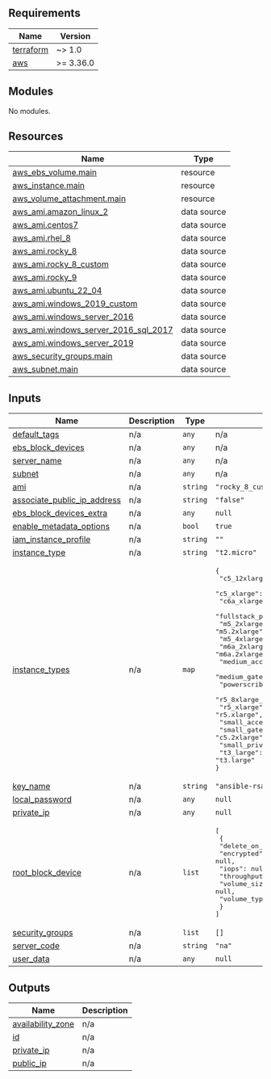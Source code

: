 <!-- BEGIN_TF_DOCS -->
## Requirements

| Name | Version |
|------|---------|
| <a name="requirement_terraform"></a> [terraform](#requirement\_terraform) | ~> 1.0 |
| <a name="requirement_aws"></a> [aws](#requirement\_aws) | >= 3.36.0 |

## Modules

No modules.

## Resources

| Name | Type |
|------|------|
| [aws_ebs_volume.main](https://registry.terraform.io/providers/hashicorp/aws/latest/docs/resources/ebs_volume) | resource |
| [aws_instance.main](https://registry.terraform.io/providers/hashicorp/aws/latest/docs/resources/instance) | resource |
| [aws_volume_attachment.main](https://registry.terraform.io/providers/hashicorp/aws/latest/docs/resources/volume_attachment) | resource |
| [aws_ami.amazon_linux_2](https://registry.terraform.io/providers/hashicorp/aws/latest/docs/data-sources/ami) | data source |
| [aws_ami.centos7](https://registry.terraform.io/providers/hashicorp/aws/latest/docs/data-sources/ami) | data source |
| [aws_ami.rhel_8](https://registry.terraform.io/providers/hashicorp/aws/latest/docs/data-sources/ami) | data source |
| [aws_ami.rocky_8](https://registry.terraform.io/providers/hashicorp/aws/latest/docs/data-sources/ami) | data source |
| [aws_ami.rocky_8_custom](https://registry.terraform.io/providers/hashicorp/aws/latest/docs/data-sources/ami) | data source |
| [aws_ami.rocky_9](https://registry.terraform.io/providers/hashicorp/aws/latest/docs/data-sources/ami) | data source |
| [aws_ami.ubuntu_22_04](https://registry.terraform.io/providers/hashicorp/aws/latest/docs/data-sources/ami) | data source |
| [aws_ami.windows_2019_custom](https://registry.terraform.io/providers/hashicorp/aws/latest/docs/data-sources/ami) | data source |
| [aws_ami.windows_server_2016](https://registry.terraform.io/providers/hashicorp/aws/latest/docs/data-sources/ami) | data source |
| [aws_ami.windows_server_2016_sql_2017](https://registry.terraform.io/providers/hashicorp/aws/latest/docs/data-sources/ami) | data source |
| [aws_ami.windows_server_2019](https://registry.terraform.io/providers/hashicorp/aws/latest/docs/data-sources/ami) | data source |
| [aws_security_groups.main](https://registry.terraform.io/providers/hashicorp/aws/latest/docs/data-sources/security_groups) | data source |
| [aws_subnet.main](https://registry.terraform.io/providers/hashicorp/aws/latest/docs/data-sources/subnet) | data source |

## Inputs

| Name | Description | Type | Default | Required |
|------|-------------|------|---------|:--------:|
| <a name="input_default_tags"></a> [default\_tags](#input\_default\_tags) | n/a | `any` | n/a | yes |
| <a name="input_ebs_block_devices"></a> [ebs\_block\_devices](#input\_ebs\_block\_devices) | n/a | `any` | n/a | yes |
| <a name="input_server_name"></a> [server\_name](#input\_server\_name) | n/a | `any` | n/a | yes |
| <a name="input_subnet"></a> [subnet](#input\_subnet) | n/a | `any` | n/a | yes |
| <a name="input_ami"></a> [ami](#input\_ami) | n/a | `string` | `"rocky_8_custom"` | no |
| <a name="input_associate_public_ip_address"></a> [associate\_public\_ip\_address](#input\_associate\_public\_ip\_address) | n/a | `string` | `"false"` | no |
| <a name="input_ebs_block_devices_extra"></a> [ebs\_block\_devices\_extra](#input\_ebs\_block\_devices\_extra) | n/a | `any` | `null` | no |
| <a name="input_enable_metadata_options"></a> [enable\_metadata\_options](#input\_enable\_metadata\_options) | n/a | `bool` | `true` | no |
| <a name="input_iam_instance_profile"></a> [iam\_instance\_profile](#input\_iam\_instance\_profile) | n/a | `string` | `""` | no |
| <a name="input_instance_type"></a> [instance\_type](#input\_instance\_type) | n/a | `string` | `"t2.micro"` | no |
| <a name="input_instance_types"></a> [instance\_types](#input\_instance\_types) | n/a | `map` | <pre>{<br>  "c5_12xlarge_accelerator": "c5.12xlarge",<br>  "c5_xlarge": "c5.xlarge",<br>  "c6a_xlarge": "c6a.xlarge",<br>  "fullstack_privatecloud": "r5.4xlarge",<br>  "m5_2xlarge": "m5.2xlarge",<br>  "m5_4xlarge": "m5.4xlarge",<br>  "m6a_2xlarge": "m6a.2xlarge",<br>  "medium_accelerator": "c5.4xlarge",<br>  "medium_gateway": "c5.9xlarge",<br>  "powerscribe360": "m4.xlarge",<br>  "r5_8xlarge_accelerator": "r5.8xlarge",<br>  "r5_xlarge": "r5.xlarge",<br>  "small_accelerator": "c5.2xlarge",<br>  "small_gateway": "c5.2xlarge",<br>  "small_privatecloud": "c5.2xlarge",<br>  "t3_large": "t3.large"<br>}</pre> | no |
| <a name="input_key_name"></a> [key\_name](#input\_key\_name) | n/a | `string` | `"ansible-rsa"` | no |
| <a name="input_local_password"></a> [local\_password](#input\_local\_password) | n/a | `any` | `null` | no |
| <a name="input_private_ip"></a> [private\_ip](#input\_private\_ip) | n/a | `any` | `null` | no |
| <a name="input_root_block_device"></a> [root\_block\_device](#input\_root\_block\_device) | n/a | `list` | <pre>[<br>  {<br>    "delete_on_termination": null,<br>    "encrypted": null,<br>    "iops": null,<br>    "throughput": null,<br>    "volume_size": null,<br>    "volume_type": null<br>  }<br>]</pre> | no |
| <a name="input_security_groups"></a> [security\_groups](#input\_security\_groups) | n/a | `list` | `[]` | no |
| <a name="input_server_code"></a> [server\_code](#input\_server\_code) | n/a | `string` | `"na"` | no |
| <a name="input_user_data"></a> [user\_data](#input\_user\_data) | n/a | `any` | `null` | no |

## Outputs

| Name | Description |
|------|-------------|
| <a name="output_availability_zone"></a> [availability\_zone](#output\_availability\_zone) | n/a |
| <a name="output_id"></a> [id](#output\_id) | n/a |
| <a name="output_private_ip"></a> [private\_ip](#output\_private\_ip) | n/a |
| <a name="output_public_ip"></a> [public\_ip](#output\_public\_ip) | n/a |
<!-- END_TF_DOCS -->
